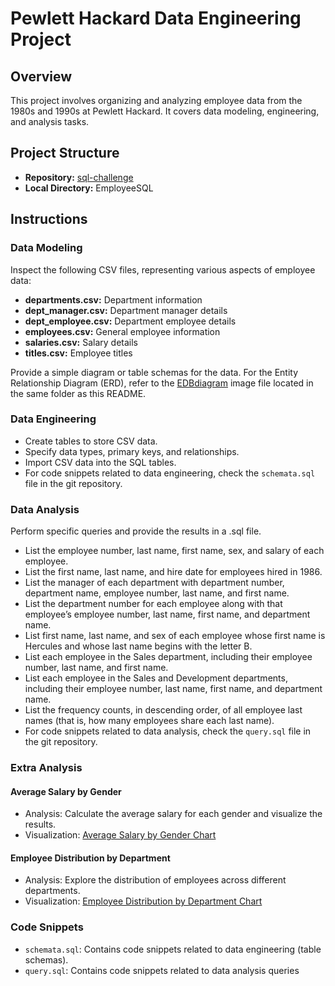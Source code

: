 # Pewlett Hackard Data Engineering Project

## Overview
This project involves organizing and analyzing employee data from the 1980s and 1990s at Pewlett Hackard. It covers data modeling, engineering, and analysis tasks.

## Project Structure
- **Repository:** [sql-challenge](https://github.com/FoziaY/sql-challenge)
- **Local Directory:** EmployeeSQL

## Instructions

### Data Modeling
Inspect the following CSV files, representing various aspects of employee data:
- **departments.csv:** Department information
- **dept_manager.csv:** Department manager details
- **dept_employee.csv:** Department employee details
- **employees.csv:** General employee information
- **salaries.csv:** Salary details
- **titles.csv:** Employee titles

Provide a simple diagram or table schemas for the data. For the Entity Relationship Diagram (ERD), refer to the [EDBdiagram](./EDBdiagram.png) image file located in the same folder as this README.

### Data Engineering
- Create tables to store CSV data.
- Specify data types, primary keys, and relationships.
- Import CSV data into the SQL tables.
- For code snippets related to data engineering, check the `schemata.sql` file in the git repository.

### Data Analysis
Perform specific queries and provide the results in a .sql file.
- List the employee number, last name, first name, sex, and salary of each employee.
- List the first name, last name, and hire date for employees hired in 1986.
- List the manager of each department with department number, department name, employee number, last name, and first name.
- List the department number for each employee along with that employee’s employee number, last name, first name, and department name.
- List first name, last name, and sex of each employee whose first name is Hercules and whose last name begins with the letter B.
- List each employee in the Sales department, including their employee number, last name, and first name.
- List each employee in the Sales and Development departments, including their employee number, last name, first name, and department name.
- List the frequency counts, in descending order, of all employee last names (that is, how many employees share each last name).
- For code snippets related to data analysis, check the `query.sql` file in the git repository.

### Extra Analysis

#### Average Salary by Gender
- Analysis: Calculate the average salary for each gender and visualize the results.
- Visualization: [Average Salary by Gender Chart](./average_salary_by_gender.png)

#### Employee Distribution by Department
- Analysis: Explore the distribution of employees across different departments.
- Visualization: [Employee Distribution by Department Chart](./employee_distribution_by_department.png)

### Code Snippets
- `schemata.sql`: Contains code snippets related to data engineering (table schemas).
- `query.sql`: Contains code snippets related to data analysis queries
